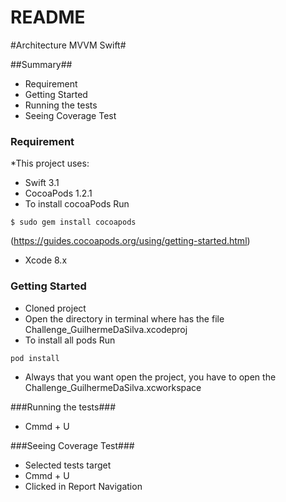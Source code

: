 
# README #

#Architecture MVVM Swift#

##Summary##
* Requirement
* Getting Started
* Running the tests
* Seeing Coverage Test

### Requirement ###
*This project uses:

* Swift 3.1
* CocoaPods 1.2.1
* To install cocoaPods Run
~~~~
$ sudo gem install cocoapods
~~~~
(https://guides.cocoapods.org/using/getting-started.html)

* Xcode 8.x

### Getting Started ###

* Cloned project
* Open the directory  in terminal where has the file Challenge_GuilhermeDaSilva.xcodeproj
* To install all pods Run 
~~~~
pod install
~~~~ 
* Always that you want open the project, you have to open the Challenge_GuilhermeDaSilva.xcworkspace


###Running the tests###
* Cmmd + U

###Seeing Coverage Test###
* Selected tests target
* Cmmd + U 
* Clicked in Report Navigation
